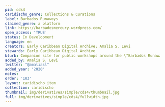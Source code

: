 ```yaml
---
pid: cds4
caridischo_genre: Collections & Curations
label: Barbados Runaways
claimed_genre: a platform
link: https://barbadosmercury.wordpress.com/
open_access: 'TRUE'
status: In Development
language: en
creators: Early Caribbean Digital Archive; Amalia S. Levi
stewards: Early Caribbean Digital Archive
blurb: Companion site for public workshops around the \"Barbados Runaways\" collection.
added_by: Amalia S. Levi
twitter: "@amaliasl"
added_year: '2020'
notes:
order: '103'
layout: caridischo_item
collection: caridischo
thumbnail: img/derivatives/simple/cds4/thumbnail.jpg
full: img/derivatives/simple/cds4/fullwidth.jpg
---
```

